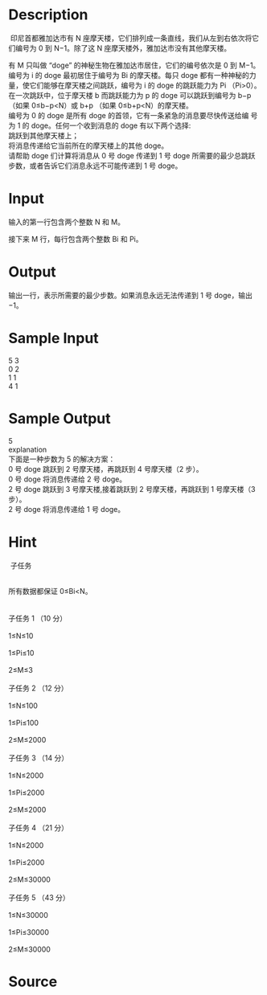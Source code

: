 
# Description

<div class="content"><p> 印尼首都雅加达市有 N 座摩天楼，它们排列成一条直线，我们从左到右依次将它们编号为 0 到 N−1。除了这 N 座摩天楼外，雅加达市没有其他摩天楼。</p>
<div></div>
<div>有 M 只叫做 “doge” 的神秘生物在雅加达市居住，它们的编号依次是 0 到 M−1。编号为 i 的 doge 最初居住于编号为 Bi 的摩天楼。每只 doge 都有一种神秘的力量，使它们能够在摩天楼之间跳跃，编号为 i 的 doge 的跳跃能力为 Pi （Pi&gt;0）。</div>
<div></div>
<div>在一次跳跃中，位于摩天楼 b 而跳跃能力为 p 的 doge 可以跳跃到编号为 b−p （如果 0≤b−p&lt;N）或 b+p （如果 0≤b+p&lt;N）的摩天楼。</div>
<div></div>
<div>编号为 0 的 doge 是所有 doge 的首领，它有一条紧急的消息要尽快传送给编 号为 1 的 doge。任何一个收到消息的 doge 有以下两个选择:</div>
<div></div>
<div>跳跃到其他摩天楼上；</div>
<div>将消息传递给它当前所在的摩天楼上的其他 doge。</div>
<div>请帮助 doge 们计算将消息从 0 号 doge 传递到 1 号 doge 所需要的最少总跳跃步数，或者告诉它们消息永远不可能传递到 1 号 doge。</div>
<div></div></div>

# Input

<div class="content"><p>输入的第一行包含两个整数 N 和 M。</p>
<div>
<div></div>
<div>接下来 M 行，每行包含两个整数 Bi 和 Pi。</div>
<div></div>
</div></div>

# Output

<div class="content"><p>输出一行，表示所需要的最少步数。如果消息永远无法传递到 1 号 doge，输出 −1。</p>
<div></div></div>

# Sample Input

<div class="content"><span class="sampledata">5 3<br/>
0 2<br/>
1 1<br/>
4 1</span></div>

# Sample Output

<div class="content"><span class="sampledata">5<br/>
explanation<br/>
下面是一种步数为 5 的解决方案：<br/>
0 号 doge 跳跃到 2 号摩天楼，再跳跃到 4 号摩天楼（2 步）。<br/>
0 号 doge 将消息传递给 2 号 doge。<br/>
2 号 doge 跳跃到 3 号摩天楼,接着跳跃到 2 号摩天楼，再跳跃到 1 号摩天楼（3 步）。<br/>
2 号 doge 将消息传递给 1 号 doge。</span></div>

# Hint

<div class="content"><p></p><p> 子任务</p><br/>
<div>所有数据都保证 0≤Bi&lt;N。</div><br/>
<div></div><br/>
<div>子任务 1 （10 分）</div><br/>
<div>1≤N≤10</div><br/>
<div>1≤Pi≤10</div><br/>
<div>2≤M≤3</div><br/>
<div>子任务 2 （12 分）</div><br/>
<div>1≤N≤100</div><br/>
<div>1≤Pi≤100</div><br/>
<div>2≤M≤2000</div><br/>
<div>子任务 3 （14 分）</div><br/>
<div>1≤N≤2000</div><br/>
<div>1≤Pi≤2000</div><br/>
<div>2≤M≤2000</div><br/>
<div>子任务 4 （21 分）</div><br/>
<div>1≤N≤2000</div><br/>
<div>1≤Pi≤2000</div><br/>
<div>2≤M≤30000</div><br/>
<div>子任务 5 （43 分）</div><br/>
<div>1≤N≤30000</div><br/>
<div>1≤Pi≤30000</div><br/>
<div>2≤M≤30000</div><p></p></div>

# Source

<div class="content"><p><a href="problemset.php?search="></a></p></div>

